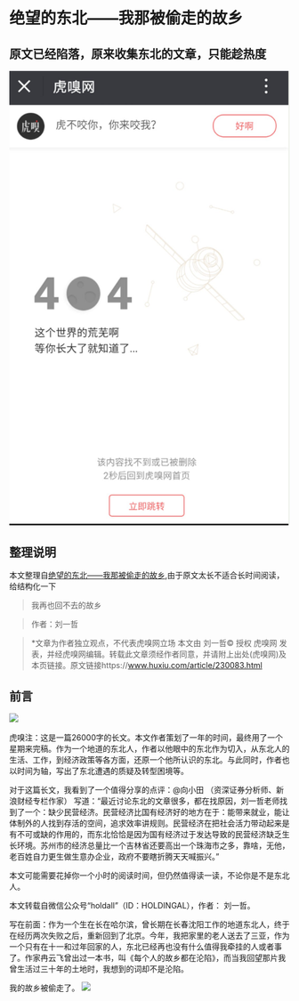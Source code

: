 # 绝望的东北——我那被偷走的故乡

## 原文已经陷落，原来收集东北的文章，只能趁热度

![](404.png)

## 整理说明

本文整理自[绝望的东北——我那被偷走的故乡](https://www.huxiu.com/article/230083.html),由于原文太长不适合长时间阅读，给结构化一下

> 我再也回不去的故乡

> 作者：刘一哲

> *文章为作者独立观点，不代表虎嗅网立场
> 本文由 刘一哲© 授权 虎嗅网 发表，并经虎嗅网编辑。转载此文章须经作者同意，并请附上出处(虎嗅网)及本页链接。原文链接https://www.huxiu.com/article/230083.html

## 前言

![](https://img.huxiucdn.com/article/cover/201801/17/163103547294.jpg?imageView2/1/w/1440/h/1080/|imageMogr2/strip/interlace/1/quality/85/format/jpg)

虎嗅注：这是一篇26000字的长文。本文作者策划了一年的时间，最终用了一个星期来完稿。作为一个地道的东北人，作者以他眼中的东北作为切入，从东北人的生活、工作，到经济政策等各方面，还原一个他所认识的东北。与此同时，作者也以时间为轴，写出了东北遭遇的质疑及转型困境等。

对于这篇长文，我看到了一个值得分享的点评：@向小田 （资深证券分析师、新浪财经专栏作家） 写道：“最近讨论东北的文章很多，都在找原因，刘一哲老师找到了一个：缺少民营经济。民营经济比国有经济好的地方在于：能带来就业，能让体制外的人找到存活的空间，追求效率讲规则。民营经济在把社会活力带动起来是有不可或缺的作用的，而东北恰恰是因为国有经济过于发达导致的民营经济缺乏生长环境。苏州市的经济总量比一个吉林省还要高出一个珠海市之多，靠啥，无他，老百姓自力更生做生意办企业，政府不要瞎折腾天天喊振兴。”

本文可能需要花掉你一个小时的阅读时间，但仍然值得读一读，不论你是不是东北人。

本文转载自微信公众号“holdall”（ID：HOLDINGAL），作者： 刘一哲。

写在前面：作为一个生在长在哈尔滨，曾长期在长春沈阳工作的地道东北人，终于在经历两次失败之后，重新回到了北京。今年，我把家里的老人送去了三亚，作为一个只有在十一和过年回家的人，东北已经再也没有什么值得我牵挂的人或者事了。作家冉云飞曾出过一本书，叫《每个人的故乡都在沦陷》，而当我回望那片我曾生活过三十年的土地时，我想到的词却不是沦陷。

我的故乡被偷走了。
![](https://img.huxiucdn.com/article/cover/201801/17/152652600935.jpg)
